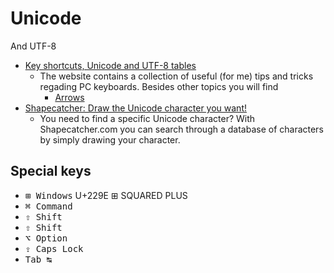 # Unicode

And UTF-8

- [Key shortcuts, Unicode and UTF-8 tables](https://www.key-shortcut.com/en/)
    - The website contains a collection of useful (for me) tips and tricks regading PC keyboards. Besides other topics you will find
        - [Arrows](https://www.key-shortcut.com/en/writing-systems/35-symbols/arrows/)
- [Shapecatcher: Draw the Unicode character you want!](shapecatcher.com)
    - You need to find a specific Unicode character? With Shapecatcher.com you can search through a database of characters by simply drawing your character.


## Special keys

- <kbd>⊞ Windows</kbd> U+229E ⊞ SQUARED PLUS
- <kbd>⌘ Command</kbd>
- <kbd>⇧ Shift</kbd>
- <kbd>⇧ Shift</kbd>
- <kbd>⌥ Option</kbd>
- <kbd>⇪ Caps Lock</kbd>
- <kbd>Tab ↹</kbd>

